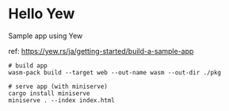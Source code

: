 # Hello Yew

Sample app using Yew

ref: https://yew.rs/ja/getting-started/build-a-sample-app

```
# build app
wasm-pack build --target web --out-name wasm --out-dir ./pkg

# serve app (with miniserve)
cargo install miniserve
miniserve . --index index.html
```
